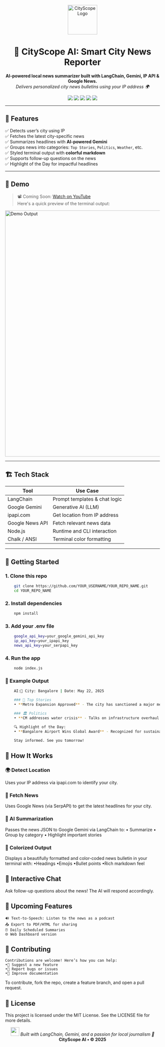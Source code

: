 <p align="center">
  <img src="https://img.icons8.com/emoji/96/newspaper-emoji.png" alt="CityScope Logo" width="96"/>
</p>

<h1 align="center">🧠 CityScope AI: Smart City News Reporter</h1>

<p align="center">
  <b>AI-powered local news summarizer built with LangChain, Gemini, IP API & Google News.</b><br>
  <i>Delivers personalized city news bulletins using your IP address 🌍</i>
</p>

<p align="center">
  <img src="https://img.shields.io/badge/Language-JavaScript-yellow" />
  <img src="https://img.shields.io/badge/AI-Google Gemini-ff69b4" />
  <img src="https://img.shields.io/badge/IP%20Location-ipapi.com-blue" />
  <img src="https://img.shields.io/badge/News%20Source-Google%20News-red" />
  <img src="https://img.shields.io/badge/Made%20with-LangChain-green" />
</p>

---

## 📰 Features

✅ Detects user’s city using IP  
✅ Fetches the latest city-specific news  
✅ Summarizes headlines with **AI-powered Gemini**  
✅ Groups news into categories: `Top Stories`, `Politics`, `Weather`, etc.  
✅ Styled terminal output with **colorful markdown**  
✅ Supports follow-up questions on the news  
✅ Highlight of the Day for impactful headlines

---

## 📸 Demo

> 📽️ Coming Soon: [Watch on YouTube](#)  
> Here's a quick preview of the terminal output:

<img src="https://i.imgur.com/bdTwJq2.png" alt="Demo Output" width="800"/>

---

## 🏗️ Tech Stack

| Tool            | Use Case                      |
|-----------------|-------------------------------|
| LangChain       | Prompt templates & chat logic |
| Google Gemini   | Generative AI (LLM)           |
| ipapi.com       | Get location from IP address  |
| Google News API | Fetch relevant news data      |
| Node.js         | Runtime and CLI interaction   |
| Chalk / ANSI    | Terminal color formatting     |

---

## 🚀 Getting Started

### 1. Clone this repo

```bash
    git clone https://github.com/YOUR_USERNAME/YOUR_REPO_NAME.git
    cd YOUR_REPO_NAME
```

### 2. Install dependencies

```bash
    npm install
```


### 3. Add your .env file

```bash
    google_api_key=your_google_gemini_api_key
    ip_api_key=your_ipapi_key
    news_api_key=your_serpapi_key
```


### 4. Run the app

```bash
    node index.js
```


### 🧪 Example Output

```bash
    AI:📍 City: Bangalore | Date: May 22, 2025

    ### 📰 Top Stories
    • **Metro Expansion Approved** - The city has sanctioned a major metro route extension. (source: Times of India)

    ### 🏛 Politics
    • **CM addresses water crisis** - Talks on infrastructure overhaul begin today. (source: NDTV)

    🔍 Highlight of the Day:
    • **Bangalore Airport Wins Global Award** - Recognized for sustainable design and passenger satisfaction. (source: The Hindu)

    Stay informed. See you tomorrow!
```

## 🧠 How It Works

### 🌍 Detect Location
Uses your IP address via ipapi.com to identify your city.

### 📰 Fetch News
Uses Google News (via SerpAPI) to get the latest headlines for your city.

### 🧠 AI Summarization
Passes the news JSON to Google Gemini via LangChain to:
    • Summarize
    • Group by category
    • Highlight important stories

### 🎨 Colorized Output
Displays a beautifully formatted and color-coded news bulletin in your terminal with:
    •Headings
    •Emojis
    •Bullet points
    •Rich markdown feel

## 🔁 Interactive Chat
Ask follow-up questions about the news!
The AI will respond accordingly.

## 📌 Upcoming Features 
    🔊 Text-to-Speech: Listen to the news as a podcast
    📤 Export to PDF/HTML for sharing
    ⏰ Daily Scheduled Summaries 
    🌐 Web Dashboard version 

## 🤝 Contributing 
    Contributions are welcome! Here’s how you can help:
    •🚀 Suggest a new feature
    •🐞 Report bugs or issues
    •📄 Improve documentation

To contribute, fork the repo, create a feature branch, and open a pull request.

## 📄 License
This project is licensed under the MIT License.
See the LICENSE file for more details.

<p align="center"> <img src="https://img.icons8.com/color/48/ai--v2.png" width="28"/> <i>Built with LangChain, Gemini, and a passion for local journalism 📰</i><br> <b>CityScope AI • © 2025</b> </p>

